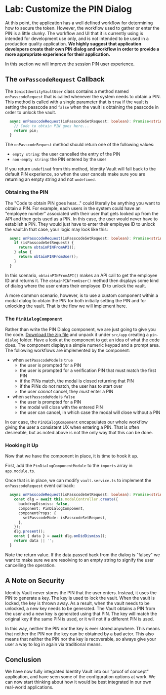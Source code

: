 # Lab: Customize the PIN Dialog

At this point, the application has a well defined workflow for determining how to secure the token. However, the workflow used to gather or enter the PIN is a little clunky. The workflow and UI that it is currently using is intended for development use only, and is not intended to be used in a production quality application. **We highly suggest that application developers create their own PIN dialog and workflow in order to provide a more appropriate experience for their application.**

In this section we will improve the session PIN user experience.

## The `onPasscodeRequest` Callback

The `IonicIdentityVaultUser` class contains a method named `onPasscodeRequest` that is called whenever the system needs to obtain a PIN. This method is called with a single parameter that is `true` if the vault is setting the passcode and `false` when the vault is obtaining the passcode in order to unlock the vault.

```TypeScript
  async onPasscodeRequest(isPasscodeSetRequest: boolean): Promise<string> {
    // Code to obtain PIN goes here...
    return pin;
  }
```

The `onPasscodeRequest` method should return one of the following values:

- `empty string`: the user cancelled the entry of the PIN
- `non-empty string`: the PIN entered by the user

If you return `undefined` from this method, Identity Vault will fall back to the default PIN experience, so when the user cancels make sure you are returning an empty string and not `undefined`.

### Obtaining the PIN

The "Code to obtain PIN goes hear..." could literally be anything you want to obtain a PIN. For example, each users in the system could have an "employee number" associated with their user that gets looked up from the API and then gets used as a PIN. In this case, the user would never have to establish a PIN. They would just have to enter their employee ID to unlock the vault.In that case, your logic may look like this:

```TypeScript
  async onPasscodeRequest(isPasscodeSetRequest: boolean): Promise<string> {
    if (isPasscodeSetRequest) {
      return obtainPINFromAPI();
    } else {
      return obtainPINFromUser();
    }
  }
```

In this scenario, `obtainPINFromAPI()` makes an API call to get the employee ID and returns it. The `obtainPINFromUser()` method then displays some kind of dialog where the user enters their employee ID to unlock the vault.

A more common scenario, however, is to use a custom component within a modal dialog to obtain the PIN for both initially setting the PIN and for unlocking the vault. That is the flow we will implement here.

### The `PinDialogComponent`

Rather than write the PIN Dialog component, we are just going to give you the code. <a download href="/assets/packages/ionic-angular/pin-dialog.zip">Download the zip file</a> and unpack it under `src/app` creating a `pin-dialog` folder. Have a look at the component to get an idea of what the code does. The component displays a simple numeric keypad and a prompt area. The following workflows are implemented by the component:

- when `setPasscodeMode` is `true`
  - the user is prompted for a PIN
  - the user is prompted for a verification PIN that must match the first PIN
  - if the PINs match, the modal is closed returning that PIN
  - if the PINs do not match, the user has to start over
  - the user _cannot_ cancel, they _must_ enter a PIN
- when `setPasscodeMode` is `false`
  - the user is prompted for a PIN
  - the modal will close with the entered PIN
  - the user can cancel, in which case the modal will close without a PIN

In our case, the `PinDialogComponent` encapsulates our whole workflow giving the user a consistent UX when entering a PIN. That is often desireable, but as noted above is not the only way that this can be done.

### Hooking it Up

Now that we have the component in place, it is time to hook it up.

First, add the `PinDialogComponentModule` to the `imports` array in `app.module.ts`.

Once that is in place, we can modify `vault.service.ts` to implement the `onPasscodeRequest` event callback:

```TypeScript
  async onPasscodeRequest(isPasscodeSetRequest: boolean): Promise<string> {
    const dlg = await this.modalController.create({
      backdropDismiss: false,
      component: PinDialogComponent,
      componentProps: {
        setPasscodeMode: isPasscodeSetRequest,
      },
    });
    dlg.present();
    const { data } = await dlg.onDidDismiss();
    return data || '';
  }
```

Note the return value. If the data passed back from the dialog is "falsey" we want to make sure we are resolving to an empty string to signify the user cancelling the operation.

## A Note on Security

Identity Vault never stores the PIN that the user enters. Instead, it uses the PIN to generate a key. The key is used to lock the vault. When the vault is locked, the key is thrown away. As a result, when the vault needs to be unlocked, a new key needs to be generated. The Vault obtains a PIN from the user and a new key is generated using that PIN. The key will match the original key if the same PIN is used, or it will not if a different PIN is used.

In this way, neither the PIN nor the key is ever stored anywhere. This means that neither the PIN nor the key can be obtained by a bad actor. This also means that neither the PIN nor the key is recoverable, so always give your user a way to log in again via traditional means.

## Conclusion

We have now fully integrated Identity Vault into our "proof of concept" application, and have seen some of the configuration options at work. We can now start thinking about how it would be best integrated in our own real-world applications.
